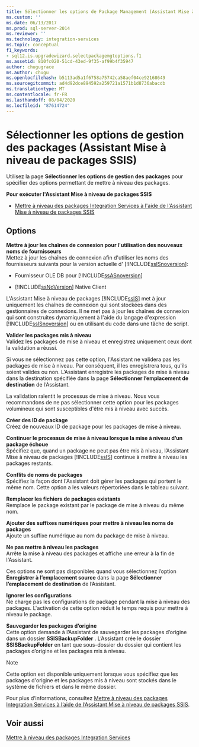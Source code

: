 ```yaml
---
title: Sélectionner les options de Package Management (Assistant Mise à niveau de packages SSIS) | Microsoft Docs
ms.custom: ''
ms.date: 06/13/2017
ms.prod: sql-server-2014
ms.reviewer: ''
ms.technology: integration-services
ms.topic: conceptual
f1_keywords:
- sql12.is.upgradewizard.selectpackagemgtoptions.f1
ms.assetid: 810fc020-51cd-43ed-9f35-af99b4f35947
author: chugugrace
ms.author: chugu
ms.openlocfilehash: b5113ad5a1f6758a75742ca58aef04ce92168649
ms.sourcegitcommit: ad4d92dce894592a259721a1571b1d8736abacdb
ms.translationtype: MT
ms.contentlocale: fr-FR
ms.lasthandoff: 08/04/2020
ms.locfileid: "87614724"
---
```

# <a name="select-package-management-options-ssis-package-upgrade-wizard"></a>Sélectionner les options de gestion des packages (Assistant Mise à niveau de packages SSIS)
  Utilisez la page **Sélectionner les options de gestion des packages** pour spécifier des options permettant de mettre à niveau des packages.  
  
 **Pour exécuter l'Assistant Mise à niveau de packages SSIS**  
  
-   [Mettre à niveau des packages Integration Services à l'aide de l'Assistant Mise à niveau de packages SSIS](install-windows/upgrade-integration-services-packages-using-the-ssis-package-upgrade-wizard.md)  
  
## <a name="options"></a>Options  
 **Mettre à jour les chaînes de connexion pour l'utilisation des nouveaux noms de fournisseurs**  
 Mettez à jour les chaînes de connexion afin d'utiliser les noms des fournisseurs suivants pour la version actuelle d' [!INCLUDE[ssISnoversion](../includes/ssisnoversion-md.md)]:  
  
-   Fournisseur OLE DB pour [!INCLUDE[ssASnoversion](../includes/ssasnoversion-md.md)]  
  
-   [!INCLUDE[ssNoVersion](../includes/ssnoversion-md.md)] Native Client  
  
 L'Assistant Mise à niveau de packages [!INCLUDE[ssIS](../includes/ssis-md.md)] met à jour uniquement les chaînes de connexion qui sont stockées dans des gestionnaires de connexions. Il ne met pas à jour les chaînes de connexion qui sont construites dynamiquement à l'aide du langage d'expression [!INCLUDE[ssISnoversion](../includes/ssisnoversion-md.md)] ou en utilisant du code dans une tâche de script.  
  
 **Valider les packages mis à niveau**  
 Validez les packages de mise à niveau et enregistrez uniquement ceux dont la validation a réussi.  
  
 Si vous ne sélectionnez pas cette option, l'Assistant ne validera pas les packages de mise à niveau. Par conséquent, il les enregistrera tous, qu'ils soient valides ou non. L’Assistant enregistre les packages de mise à niveau dans la destination spécifiée dans la page **Sélectionner l’emplacement de destination** de l’Assistant.  
  
 La validation ralentit le processus de mise à niveau. Nous vous recommandons de ne pas sélectionner cette option pour les packages volumineux qui sont susceptibles d'être mis à niveau avec succès.  
  
 **Créer des ID de package**  
 Créez de nouveaux ID de package pour les packages de mise à niveau.  
  
 **Continuer le processus de mise à niveau lorsque la mise à niveau d’un package échoue**  
 Spécifiez que, quand un package ne peut pas être mis à niveau, l’Assistant Mise à niveau de packages [!INCLUDE[ssIS](../includes/ssis-md.md)] continue à mettre à niveau les packages restants.  
  
 **Conflits de noms de packages**  
 Spécifiez la façon dont l'Assistant doit gérer les packages qui portent le même nom. Cette option a les valeurs répertoriées dans le tableau suivant.  
  
 **Remplacer les fichiers de packages existants**  
 Remplace le package existant par le package de mise à niveau du même nom.  
  
 **Ajouter des suffixes numériques pour mettre à niveau les noms de packages**  
 Ajoute un suffixe numérique au nom du package de mise à niveau.  
  
 **Ne pas mettre à niveau les packages**  
 Arrête la mise à niveau des packages et affiche une erreur à la fin de l'Assistant.  
  
 Ces options ne sont pas disponibles quand vous sélectionnez l’option **Enregistrer à l’emplacement source** dans la page **Sélectionner l’emplacement de destination** de l’Assistant.  
  
 **Ignorer les configurations**  
 Ne charge pas les configurations de package pendant la mise à niveau des packages. L'activation de cette option réduit le temps requis pour mettre à niveau le package.  
  
 **Sauvegarder les packages d’origine**  
 Cette option demande à l’Assistant de sauvegarder les packages d’origine dans un dossier **SSISBackupFolder** . L’Assistant crée le dossier **SSISBackupFolder** en tant que sous-dossier du dossier qui contient les packages d’origine et les packages mis à niveau.  
  
> [!NOTE]  
>  Cette option est disponible uniquement lorsque vous spécifiez que les packages d'origine et les packages mis à niveau sont stockés dans le système de fichiers et dans le même dossier.  
  
 Pour plus d’informations, consultez [Mettre à niveau des packages Integration Services à l’aide de l’Assistant Mise à niveau de packages SSIS](install-windows/upgrade-integration-services-packages-using-the-ssis-package-upgrade-wizard.md).  
  
## <a name="see-also"></a>Voir aussi  
 [Mettre à niveau des packages Integration Services](install-windows/upgrade-integration-services-packages.md)  
  
  
